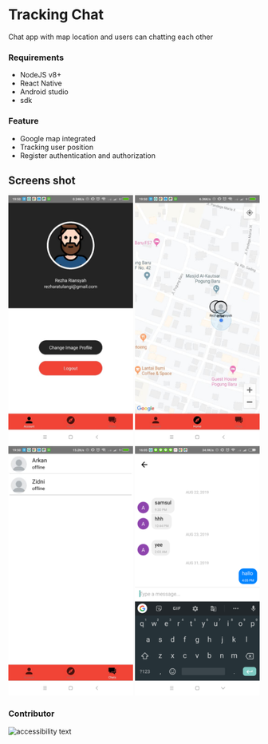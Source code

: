 # Tracking Chat
Chat app with map location and users can chatting each other

### Requirements
- NodeJS v8+
- React Native
- Android studio
- sdk

### Feature
- Google map integrated
- Tracking user position
- Register authentication and authorization

## Screens shot
<p align="center">
  <img src="https://raw.githubusercontent.com/rezhariansyah/Tracking-Chat-Using-React-Native/master/src/assets/images/IMG-20190822-WA0015.jpg" width="250" alt="accessibility text">
  <img src="https://raw.githubusercontent.com/rezhariansyah/Tracking-Chat-Using-React-Native/master/src/assets/images/IMG-20190822-WA0016.jpg" width="250" alt="accessibility text">
  <img src="https://raw.githubusercontent.com/rezhariansyah/Tracking-Chat-Using-React-Native/master/src/assets/images/IMG-20190822-WA0017.jpg" width="250" alt="accessibility text">
  <img src="https://raw.githubusercontent.com/rezhariansyah/Tracking-Chat-Using-React-Native/master/src/assets/images/Chats.png" width="250" alt="accessibility text">
</p>
  

### Contributor
<p align="left">
  <img src="https://avatars0.githubusercontent.com/u/42859545?s=460&v=4" width="100" alt="accessibility text">
